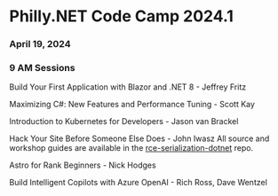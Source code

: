 # Philly.NET Code Camp 2024.1

### April 19, 2024

### 9 AM Sessions

Build Your First Application with Blazor and .NET 8 - Jeffrey Fritz

Maximizing C#: New Features and Performance Tuning - Scott Kay

Introduction to Kubernetes for Developers - Jason van Brackel

Hack Your Site Before Someone Else Does - John Iwasz
  All source and workshop guides are available in the [rce-serialization-dotnet](https://github.com/johniwasz/rce-serialization-dotnet) repo.

Astro for Rank Beginners - Nick Hodges

Build Intelligent Copilots with Azure OpenAI - Rich Ross, Dave Wentzel
